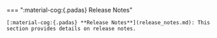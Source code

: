 === ":material-cog:{.padas} Release Notes"

    [:material-cog:{.padas} **Release Notes**](release_notes.md): This section provides details on release notes.
